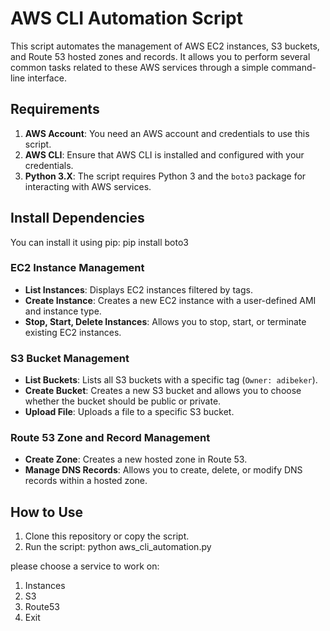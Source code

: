 # AWS CLI Automation Script

This script automates the management of AWS EC2 instances, S3 buckets, and Route 53 hosted zones and records. It allows you to perform several common tasks related to these AWS services through a simple command-line interface.

## Requirements

1. **AWS Account**: You need an AWS account and credentials to use this script.
2. **AWS CLI**: Ensure that AWS CLI is installed and configured with your credentials.
3. **Python 3.X**: The script requires Python 3 and the `boto3` package for interacting with AWS services.

## Install Dependencies
   You can install it using pip:
   pip install boto3

### EC2 Instance Management

- **List Instances**: Displays EC2 instances filtered by tags.
- **Create Instance**: Creates a new EC2 instance with a user-defined AMI and instance type.
- **Stop, Start, Delete Instances**: Allows you to stop, start, or terminate existing EC2 instances.

### S3 Bucket Management

- **List Buckets**: Lists all S3 buckets with a specific tag (`Owner: adibeker`).
- **Create Bucket**: Creates a new S3 bucket and allows you to choose whether the bucket should be public or private.
- **Upload File**: Uploads a file to a specific S3 bucket.

### Route 53 Zone and Record Management

- **Create Zone**: Creates a new hosted zone in Route 53.
- **Manage DNS Records**: Allows you to create, delete, or modify DNS records within a hosted zone.

## How to Use

1. Clone this repository or copy the script.
2. Run the script:
python aws_cli_automation.py

please choose a service to work on:
1. Instances
2. S3
3. Route53
4. Exit


